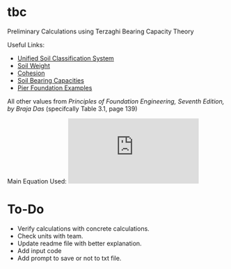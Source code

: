 # tbc

Preliminary Calculations using Terzaghi Bearing Capacity Theory

Useful Links:
- [Unified Soil Classification System](https://en.wikipedia.org/wiki/Unified_Soil_Classification_System) 
- [Soil Weight](https://www.engineeringtoolbox.com/earth-soil-weight-d_1349.html)
- [Cohesion](http://www.geotechnicalinfo.com/cohesion.html)
- [Soil Bearing Capacities](https://www.concretenetwork.com/concrete/footing_fundamentals/why_soils_matter.htm)
- [Pier Foundation Examples](https://i.pinimg.com/originals/4d/f9/48/4df948798c233b16adf6d87a333cc986.jpg)

All other values from *Principles of Foundation Engineering, Seventh Edition, by Braja Das*
(specifcally Table 3.1, page 139)

Main Equation Used:
![equation](https://latex.codecogs.com/png.latex?q_u%20%3D%201.3%20c%27%20N_%7Bc%7D%20&plus;%20q%20N_%7Bq%7D%20&plus;%200.4%20%5Cgamma%20B%20N_%7B%5Cgamma%7D)

# To-Do
- Verify calculations with concrete calculations.
- Check units with team.
- Update readme file with better explanation.
- Add input code
- Add prompt to save or not to txt file.
